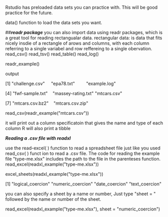 Rstudio has preloaded data sets you can practice with. This will be good practice for the future.

data() function to load the data sets you want. 


##***readr package***
you can also import data using readr packages, which is a great tool for reading rectangualar data.
		rectangular data: is data that fits nicely insdie of a rectangle of arows and columns, with each column referring to a single variabel and row reffereing to a single obervation. 
				read_csv()
				read_tsv()
				read_table()
				read_log()

readr_example()

output

[1] "challenge.csv"     "epa78.txt"         "example.log"      

[4] "fwf-sample.txt"    "massey-rating.txt" "mtcars.csv"       

[7] "mtcars.csv.bz2"    "mtcars.csv.zip"

read_csv(readr_example("mtcars.csv"))

it will print out a column specificatoin that gives the name and type of each column
R will also print a tibble


***Reading a .csv file with readxl***

use the read-excel( ) function to read a spreadsheet file just like you used read_csv( ) funct ion to read a .csv file. The code for reading the example file "type-me.xlsx" includes the path to the file in the parenteses function.
read_excel(readxl_example("type-me.xlsx"))


excel_sheets(readxl_example("type-me.xlsx"))

[1] "logical_coercion" "numeric_coercion" "date_coercion" "text_coercion"

you can also specify a sheet by a name or number, Just type "sheet = " followed by the name or number of the sheet. 

read_excel(readxl_example("type-me.xlsx"), sheet = "numeric_coercion")




